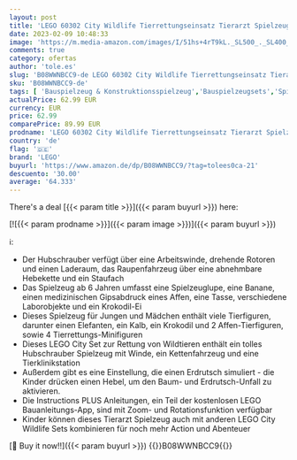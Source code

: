 ```yaml
---
layout: post
title: 'LEGO 60302 City Wildlife Tierrettungseinsatz Tierarzt Spielzeug für Jungen und Mädchen ab 6 Jahren mit Hubschrauber'
date: 2023-02-09 10:48:33
image: 'https://m.media-amazon.com/images/I/51hs+4rT9kL._SL500_._SL400_.jpg'
comments: true
category: ofertas
author: 'tole.es'
slug: 'B08WWNBCC9-de LEGO 60302 City Wildlife Tierrettungseinsatz Tierarzt...'
sku: 'B08WWNBCC9-de'
tags: [ 'Bauspielzeug & Konstruktionsspielzeug','Bauspielzeugsets','Spielzeug','lego','🇩🇪', ]
actualPrice: 62.99 EUR
currency: EUR
price: 62.99
comparePrice: 89.99 EUR
prodname: 'LEGO 60302 City Wildlife Tierrettungseinsatz Tierarzt Spielzeug für Jungen und Mädchen ab 6 Jahren mit Hubschrauber'
country: 'de'
flag: '🇩🇪'
brand: 'LEGO'
buyurl: 'https://www.amazon.de/dp/B08WWNBCC9/?tag=tolees0ca-21'
descuento: '30.00'
average: '64.333'
---
```


There's a deal [{{< param title >}}]({{< param buyurl >}})  here:

[![{{< param prodname >}}]({{< param image >}})]({{< param buyurl >}})

ℹ️:

- Der Hubschrauber verfügt über eine Arbeitswinde, drehende Rotoren und einen Laderaum, das Raupenfahrzeug über eine abnehmbare Hebekette und ein Staufach
- Das Spielzeug ab 6 Jahren umfasst eine Spielzeuglupe, eine Banane, einen medizinischen Gipsabdruck eines Affen, eine Tasse, verschiedene Laborobjekte und ein Krokodil-Ei
- Dieses Spielzeug für Jungen und Mädchen enthält viele Tierfiguren, darunter einen Elefanten, ein Kalb, ein Krokodil und 2 Affen-Tierfiguren, sowie 4 Tierrettungs-Minifiguren
- Dieses LEGO City Set zur Rettung von Wildtieren enthält ein tolles Hubschrauber Spielzeug mit Winde, ein Kettenfahrzeug und eine Tierklinikstation
- Außerdem gibt es eine Einstellung, die einen Erdrutsch simuliert - die Kinder drücken einen Hebel, um den Baum- und Erdrutsch-Unfall zu aktivieren.
- Die Instructions PLUS Anleitungen, ein Teil der kostenlosen LEGO Bauanleitungs-App, sind mit Zoom- und Rotationsfunktion verfügbar
- Kinder können dieses Tierarzt Spielzeug auch mit anderen LEGO City Wildlife Sets kombinieren für noch mehr Action und Abenteuer

[🛒 Buy it now!!]({{< param buyurl >}})
{{<world>}}B08WWNBCC9{{</world>}}
